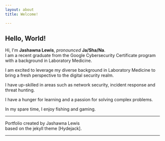 ```yaml
---
layout: about
title: Welcome!

---
```


## Hello, World!

Hi, I'm **Jashawna Lewis**, *pronounced* **Ja/Sha/Na**.<br>
I am a recent graduate from the Google Cybersecurity Certificate program with a background in Laboratory Medicine. <br>

I am excited to leverage my diverse background in Laboratory Medicine to bring a fresh perspective to the digital security realm. <br>

I have up-skilled in areas such as network security, incident response and threat hunting. <br>

I have a hunger for learning and a passion for solving complex problems.<br>

In my spare time, I enjoy fishing and gaming.<br>

***








Portfolio created by Jashawna Lewis <br>
based on the jekyll theme [Hydejack].

***

<!--author-->


